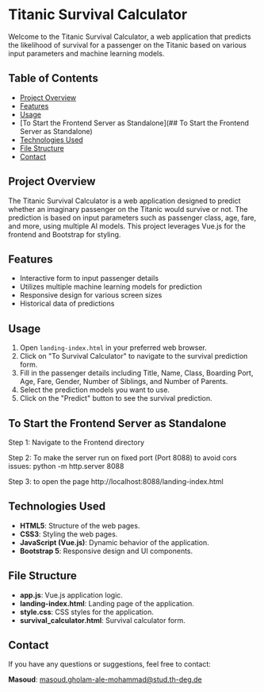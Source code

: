 # Titanic Survival Calculator

Welcome to the Titanic Survival Calculator, a web application that predicts the likelihood of survival for a passenger on the Titanic based on various input parameters and machine learning models.

## Table of Contents

- [Project Overview](#project-overview)
- [Features](#features)
- [Usage](#usage)
- [To Start the Frontend Server as Standalone](## To Start the Frontend Server as Standalone)
- [Technologies Used](#technologies-used)
- [File Structure](#file-structure)
- [Contact](#contact)

## Project Overview

The Titanic Survival Calculator is a web application designed to predict whether an imaginary passenger on the Titanic would survive or not. The prediction is based on input parameters such as passenger class, age, fare, and more, using multiple AI models. This project leverages Vue.js for the frontend and Bootstrap for styling.

## Features

- Interactive form to input passenger details
- Utilizes multiple machine learning models for prediction
- Responsive design for various screen sizes
- Historical data of predictions

## Usage

1. Open `landing-index.html` in your preferred web browser.
2. Click on "To Survival Calculator" to navigate to the survival prediction form.
3. Fill in the passenger details including Title, Name, Class, Boarding Port, Age, Fare, Gender, Number of Siblings, and Number of Parents.
4. Select the prediction models you want to use.
5. Click on the "Predict" button to see the survival prediction.


## To Start the Frontend Server as Standalone

Step 1: Navigate to the Frontend directory

Step 2: To make the server run on fixed port (Port 8088) to avoid cors issues: python -m http.server 8088

Step 3: to open the page http://localhost:8088/landing-index.html


## Technologies Used

- **HTML5**: Structure of the web pages.
- **CSS3**: Styling the web pages.
- **JavaScript (Vue.js)**: Dynamic behavior of the application.
- **Bootstrap 5**: Responsive design and UI components.

## File Structure

- **app.js**: Vue.js application logic.
- **landing-index.html**: Landing page of the application.
- **style.css**: CSS styles for the application.
- **survival_calculator.html**: Survival calculator form.

## Contact

If you have any questions or suggestions, feel free to contact:

**Masoud**: [masoud.gholam-ale-mohammad@stud.th-deg.de](masoud.gholam-ale-mohammad@stud.th-deg.de)

